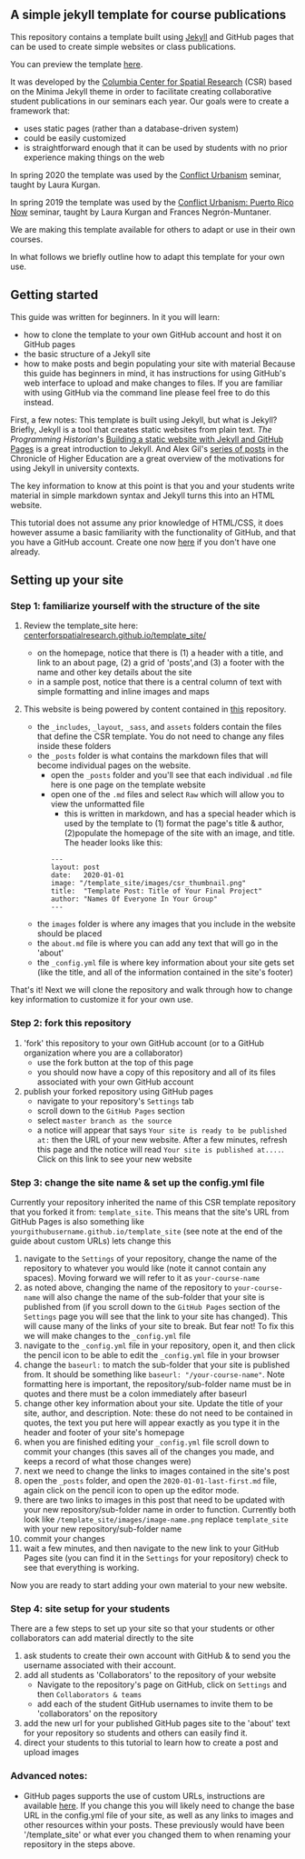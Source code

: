 ## A simple jekyll template for course publications

This repository contains a template built using [Jekyll](https://jekyllrb.com/) and GitHub pages that can be used to create simple websites or class publications.

You can preview the template [here](https://centerforspatialresearch.GitHub.io/template_site/).

It was developed by the [Columbia Center for Spatial Research](c4sr.columbia.edu) (CSR) based on the Minima Jekyll theme in order to facilitate creating collaborative student publications in our seminars each year. Our goals were to create a framework that:
- uses static pages (rather than a database-driven system)
- could be easily customized
- is straightforward enough that it can be used by students with no prior experience making things on the web

In spring 2020 the template was used by the [Conflict Urbanism](https://centerforspatialresearch.github.io/conflict_urbanism_sp2020/) seminar, taught by Laura Kurgan.

In spring 2019 the template was used by the [Conflict Urbanism: Puerto Rico Now](puerto-rico-now.c4sr.columbia.edu/) seminar, taught by Laura Kurgan and Frances Negrón-Muntaner.

We are making this template available for others to adapt or use in their own courses.

In what follows we briefly outline how to adapt this template for your own use.

## Getting started

This guide was written for beginners. In it you will learn:
- how to clone the template to your own GitHub account and host it on GitHub pages
- the basic structure of a Jekyll site
- how to make posts and begin populating your site with material
Because this guide has beginners in mind, it has instructions for using GitHub's web interface to upload and make changes to files. If you are familiar with using GitHub via the command line please feel free to do this instead.

First, a few notes:
This template is built using Jekyll, but what is Jekyll? Briefly, Jekyll is a tool that creates static websites from plain text. *The Programming Historian*'s [Building a static website with Jekyll and GitHub Pages](http://programminghistorian.org/lessons/building-static-sites-with-jekyll-GitHub-pages) is a great introduction to Jekyll. And Alex Gil's [series of posts](https://www.chronicle.com/blogs/profhacker/jekyll1/60913) in the Chronicle of Higher Education are a great overview of the motivations for using Jekyll in university contexts.

The key information to know at this point is that you and your students write material in simple markdown syntax and Jekyll turns this into an HTML website.

This tutorial does not assume any prior knowledge of HTML/CSS, it does however assume a basic familiarity with the functionality of GitHub, and that you have a GitHub account. Create one now [here](https://GitHub.com/) if you don't have one already.  

## Setting up your site

### Step 1: familiarize yourself with the structure of the site
1. Review the template_site here: [centerforspatialresearch.github.io/template_site/](https://centerforspatialresearch.github.io/template_site/)
    - on the homepage, notice that there is (1) a header with a title, and link to an about page, (2) a grid of 'posts',and (3) a footer with the name and other key details about the site
    - in a sample post, notice that there is a central column of text with simple formatting and inline images and maps
2. This website is being powered by content contained in [this](https://github.com/CenterForSpatialResearch/template_site) repository.

    - the `_includes`, `_layout`, `_sass`, and `assets` folders contain the files that define the CSR template. You do not need to change any files inside these folders
    - the `_posts` folder is what contains the markdown files that will become individual pages on the website.
      - open the `_posts` folder and you'll see that each individual `.md` file here is one page on the template website
      - open one of the `.md` files and select `Raw` which will allow you to view the unformatted file
          - this is written in markdown, and has a special header which is used by the template to (1) format the page's title & author, (2)populate the homepage of the site with an image, and title. The header looks like this:
          ```
          ---
          layout: post
          date:   2020-01-01
          image: "/template_site/images/csr_thumbnail.png"
          title:  "Template Post: Title of Your Final Project"
          author: "Names Of Everyone In Your Group"
          ---

          ```
    - the `images` folder is where any images that you include in the website should be placed
    - the `about.md` file is where you can add any text that will go in the 'about'
    - the `_config.yml` file is where key information about your site gets set (like the title, and all of the information contained in the site's footer)

That's it! Next we will clone the repository and walk through how to change key information to customize it for your own use.

### Step 2: fork this repository
1. 'fork' this repository to your own GitHub account (or to a GitHub organization where you are a collaborator)
    - use the fork button at the top of this page
    - you should now have a copy of this repository and all of its files associated with your own GitHub account
2. publish your forked repository using GitHub pages
    - navigate to your repository's `Settings` tab
    - scroll down to the `GitHub Pages` section
    - select `master branch as the source`
    - a notice will appear that says `Your site is ready to be published at:` then the URL of your new website. After a few minutes, refresh this page and the notice will read `Your site is published at....`. Click on this link to see your new website

### Step 3: change the site name & set up the config.yml file
Currently your repository inherited the name of this CSR template repository that you forked it from: `template_site`. This means that the site's URL from GitHub Pages is also something like `yourgithubusername.github.io/template_site` (see note at the end of the guide about custom URLs) lets change this
1. navigate to the `Settings` of your repository, change the name of the repository to whatever you would like (note it cannot contain any spaces). Moving forward we will refer to it as `your-course-name`
2. as noted above, changing the name of the repository to `your-course-name` will also change the name of the sub-folder that your site is published from (if you scroll down to the `GitHub Pages` section of the `Settings` page you will see that the link to your site has changed). This will cause many of the links of your site to break. But fear not! To fix this we will make changes to the `_config.yml` file
3. navigate to the `_config.yml` file in your repository, open it, and then click the pencil icon to be able to edit the `_config.yml` file in your browser
4. change the `baseurl:` to match the sub-folder that your site is published from. It should be something like `baseurl: "/your-course-name"`. Note formatting here is important, the repository/sub-folder name must be in quotes and there must be a colon immediately after baseurl
5. change other key information about your site. Update the title of your site, author, and description. Note: these do not need to be contained in quotes, the text you put here will appear exactly as you type it in the header and footer of your site's homepage
6. when you are finished editing your `_config.yml` file scroll down to commit your changes (this saves all of the changes you made, and keeps a record of what those changes were)
7. next we need to change the links to images contained in the site's post
8. open the `_posts` folder, and open the `2020-01-01-last-first.md` file, again click on the pencil icon to open up the editor mode.
9. there are two links to images in this post that need to be updated with your new repository/sub-folder name in order to function. Currently both look like `/template_site/images/image-name.png` replace `template_site` with your new repository/sub-folder name
10. commit your changes
11. wait a few minutes, and then navigate to the new link to your GitHub Pages site (you can find it in the `Settings` for your repository) check to see that everything is working.

Now you are ready to start adding your own material to your new website.

### Step 4: site setup for your students
There are a few steps to set up your site so that your students or other collaborators can add material directly to the site
1. ask students to create their own account with GitHub & to send you the username associated with their account.
2. add all students as 'Collaborators' to the repository of your website
    - Navigate to the repository's page on GitHub, click on `Settings` and then `Collaborators & teams`
    - add each of the student GitHub usernames to invite them to be 'collaborators' on the repository
3. add the new url for your published GitHub pages site to the 'about' text for your repository so students and others can easily find it.
4. direct your students to this tutorial to learn how to create a post and upload images    


### Advanced notes:
- GitHub pages supports the use of custom URLs, instructions are available [here](https://help.GitHub.com/en/GitHub/working-with-GitHub-pages/configuring-a-custom-domain-for-your-GitHub-pages-site). If you change this you will likely need to change the base URL in the config.yml file of your site, as well as any links to images and other resources within your posts. These previously would have been '/template_site' or what ever you changed them to when renaming your repository in the steps above.
